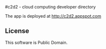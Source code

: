 #c2d2 - cloud computing developer directory

The app is deployed at http://c2d2.appspot.com


## License

This software is Public Domain.
